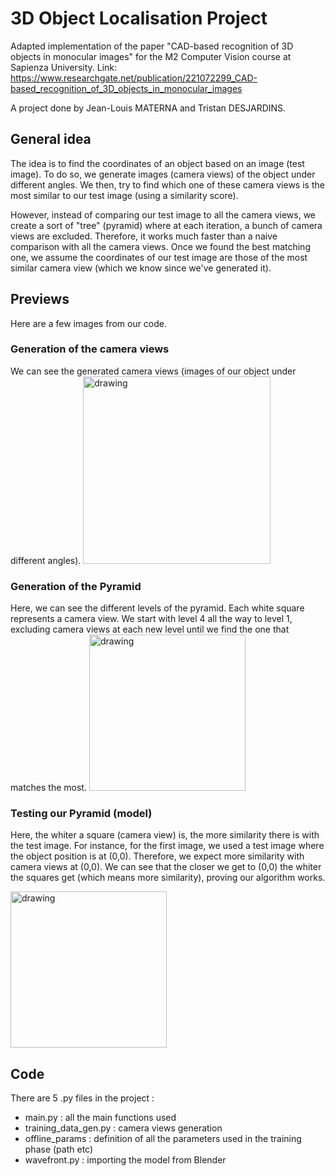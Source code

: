 # 3D Object Localisation Project
Adapted implementation of the paper "CAD-based recognition of 3D objects in monocular images" for the M2 Computer Vision course at Sapienza University.
Link: https://www.researchgate.net/publication/221072299_CAD-based_recognition_of_3D_objects_in_monocular_images

A project done by Jean-Louis MATERNA and Tristan DESJARDINS.

## General idea  

The idea is to find the coordinates of an object based on an image (test image). To do so, we generate images (camera views) of the object under different angles. We then, try to find which one of these camera views is the most similar to our test image (using a similarity score). 

However, instead of comparing our test image to all the camera views, we create a sort of "tree" (pyramid) where at each iteration, a bunch of camera views are excluded. Therefore, it works much faster than a naive comparison with all the camera views. Once we found the best matching one, we assume the coordinates of our test image are those of the most similar camera view (which we know since we've generated it).  

## Previews

Here are a few images from our code. 

### Generation of the camera views

We can see the generated camera views (images of our object under different angles). 
<img src="https://user-images.githubusercontent.com/62900180/154372769-5c2147b2-67d4-4b44-8040-88baf28e94b2.png" alt="drawing" height="300"/>

### Generation of the Pyramid

Here, we can see the different levels of the pyramid. Each white square represents a camera view. We start with level 4 all the way to level 1, excluding camera views at each new level until we find the one that matches the most. 
<img src= "https://user-images.githubusercontent.com/62900180/154373124-ed86bbae-f601-4a06-99dd-9b12d97cad57.png" alt="drawing" height="250"/>

### Testing our Pyramid (model)

Here, the whiter a square (camera view) is, the more similarity there is with the test image. For instance, for the first image, we used a test image where the object position is at (0,0). Therefore, we expect more similarity with camera views at (0,0). We can see that the closer we get to (0,0) the whiter the squares get (which means more similarity), proving our algorithm works. 

<img src= "https://user-images.githubusercontent.com/62900180/154373440-254234a1-6aed-4fe7-a0c8-30771b5d7ae8.png" alt="drawing" height="250"/>

## Code
There are 5 .py files in the project :
- main.py : all the main functions used
- training_data_gen.py : camera views generation
- offline_params : definition of all the parameters used in the training phase (path etc)
- wavefront.py : importing the model from Blender


